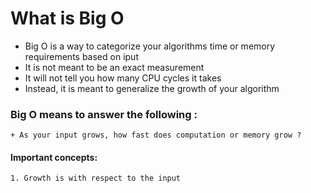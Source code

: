# What is Big O

+ Big O is a way to categorize your algorithms time or memory requirements based on iput
+ It is not meant to be an exact measurement
+ It will not tell you how many CPU cycles it takes
+ Instead, it is meant to generalize the growth of your algorithm

### Big O means to answer the following :
    + As your input grows, how fast does computation or memory grow ?


#### Important concepts:
    1. Growth is with respect to the input
